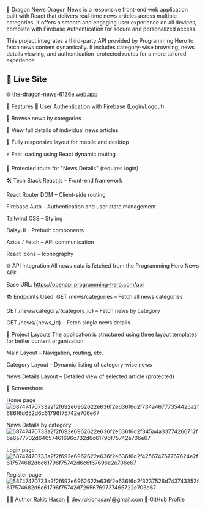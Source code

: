 🐉 Dragon News
Dragon News is a responsive front-end web application built with React that delivers real-time news articles across multiple categories. It offers a smooth and engaging user experience on all devices, complete with Firebase Authentication for secure and personalized access.

This project integrates a third-party API provided by Programming Hero to fetch news content dynamically. It includes category-wise browsing, news details viewing, and authentication-protected routes for a more tailored experience.

## 🚀 Live Site  
🌐 [the-dragon-news-6136e.web.app](https://the-dragon-news-6136e.web.app)

🧠 Features
🔐 User Authentication with Firebase (Login/Logout)

📰 Browse news by categories

📑 View full details of individual news articles

📱 Fully responsive layout for mobile and desktop

⚡ Fast loading using React dynamic routing

🧭 Protected route for "News Details" (requires login)

🛠️ Tech Stack
React.js – Front-end framework

React Router DOM – Client-side routing

Firebase Auth – Authentication and user state management

Tailwind CSS – Styling

DaisyUI – Prebuilt components

Axios / Fetch – API communication

React Icons – Iconography

🌐 API Integration
All news data is fetched from the Programming Hero News API:

Base URL: https://openapi.programming-hero.com/api

📚 Endpoints Used:
GET /news/categories – Fetch all news categories

GET /news/category/{category_id} – Fetch news by category

GET /news/{news_id} – Fetch single news details

🔧 Project Layouts
The application is structured using three layout templates for better content organization:

Main Layout – Navigation, routing, etc.

Category Layout – Dynamic listing of category-wise news

News Details Layout – Detailed view of selected article (protected)

📸 Screenshots

Home page
![68747470733a2f2f692e6962622e636f2e636f6d2f734a46777354425a2f686f6d652d6c61796f75742e706e67](https://github.com/user-attachments/assets/3ff2c416-0664-48c1-8687-c59b1ce1e83f)


News Details by category
![68747470733a2f2f692e6962622e636f2e636f6d2f345a4a33774266712f6e6577732d64657461696c732d6c61796f75742e706e67](https://github.com/user-attachments/assets/8c49b213-0901-44f0-a60b-16e46074cacf)


Login page
![68747470733a2f2f692e6962622e636f2e636f6d2f425674767767624e2f617574682d6c61796f75742d6c6f67696e2e706e67](https://github.com/user-attachments/assets/94d32616-9679-430b-b4de-4feafe197c00)


Register page
![68747470733a2f2f692e6962622e636f2e636f6d2f3237526d743743352f617574682d6c61796f75742d72656769737465722e706e67](https://github.com/user-attachments/assets/2e2ceb02-fb98-466b-9dd0-2a1bb5b97596)

🧑‍💻 Author
Rakib Hasan
📧 dev.rakibhasan1@gmail.com
🔗 GitHub Profile
